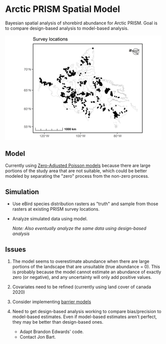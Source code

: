 # Arctic PRISM Spatial Model

 Bayesian spatial analysis of shorebird abundance for Arctic PRISM.  Goal is to compare design-based analysis to model-based analysis.
 
![PRISM survey locations](https://github.com/davidiles/Arctic-PRISM-Spatial-Model/blob/main/output/PRISM_survey_locations.png)
 
## Model

Currently using [Zero-Adjusted Poisson models](https://inlabru-org.github.io/inlabru/articles/zip_zap_models.html) because there are large portions of the study area that are not suitable, which could be better modeled by separating the "zero" process from the non-zero process.

## Simulation

- Use eBird species distribution rasters as "truth" and sample from those rasters at existing PRISM survey locations.

- Analyze simulated data using model.  

   *Note: Also eventually analyze the same data using design-based analysis* 



## Issues

1) The model seems to overestimate abundance when there are large portions of the landscape that are unsuitable (true abundance = 0). This is probably because the model cannot estimate an abundance of exactly zero (or negative), and any uncertainty will only add positive values.

2) Covariates need to be refined (currently using land cover of canada 2020)

3) Consider implementing [barrier models](https://haakonbakkagit.github.io/btopic128.html)

4) Need to get design-based analysis working to compare bias/precision to model-based estimates.  Even if model-based estimates aren't perfect, they may be better than design-based ones.  
   - Adapt Brandon Edwards' code.
   - Contact Jon Bart.
